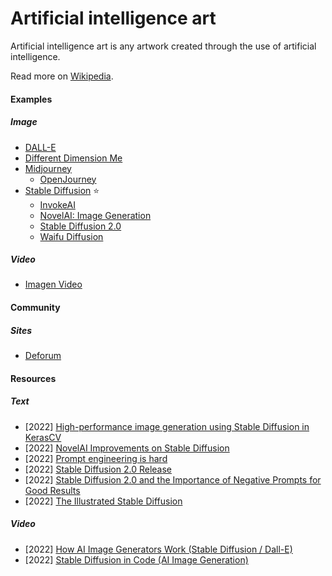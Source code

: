 # Artificial intelligence art

Artificial intelligence art is any artwork created through the use of artificial intelligence.

Read more on [Wikipedia](https://en.wikipedia.org/wiki/Artificial_intelligence_art).

#### Examples

##### Image
- [DALL-E](https://openai.com/blog/dall-e)
- [Different Dimension Me](https://h5.tu.qq.com/web/ai-2d/cartoon/index)
- [Midjourney](https://www.midjourney.com)
    - [OpenJourney](https://open-journey.github.io)
- [Stable Diffusion](https://github.com/CompVis/stable-diffusion) ⭐
    - [InvokeAI](https://invoke-ai.github.io/InvokeAI)
    - [NovelAI: Image Generation](https://docs.novelai.net)
    - [Stable Diffusion 2.0](https://github.com/Stability-AI/stablediffusion)
    - [Waifu Diffusion](https://huggingface.co/hakurei/waifu-diffusion)

##### Video
- [Imagen Video](https://imagen.research.google/video)

#### Community

##### Sites
- [Deforum](https://deforum.github.io)

#### Resources

##### Text
- [2022] [High-performance image generation using Stable Diffusion in KerasCV](https://keras.io/guides/keras_cv/generate_images_with_stable_diffusion)
- [2022] [NovelAI Improvements on Stable Diffusion](https://blog.novelai.net/novelai-improvements-on-stable-diffusion-e10d38db82ac)
- [2022] [Prompt engineering is hard](https://xeiaso.net/blog/prompt-engineering)
- [2022] [Stable Diffusion 2.0 Release](https://stability.ai/blog/stable-diffusion-v2-release)
- [2022] [Stable Diffusion 2.0 and the Importance of Negative Prompts for Good Results](https://minimaxir.com/2022/11/stable-diffusion-negative-prompt)
- [2022] [The Illustrated Stable Diffusion](https://jalammar.github.io/illustrated-stable-diffusion)

##### Video
- [2022] [How AI Image Generators Work (Stable Diffusion / Dall-E)](https://www.youtube.com/watch?v=1CIpzeNxIhU)
- [2022] [Stable Diffusion in Code (AI Image Generation)](https://www.youtube.com/watch?v=-lz30by8-sU)
